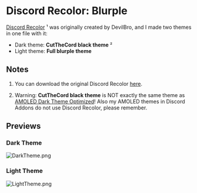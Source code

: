 # Discord Recolor: Blurple

[Discord Recolor](https://github.com/mwittrien/BetterDiscordAddons/tree/master/Themes/DiscordRecolor) ¹ was originally created by DevilBro, and I made two themes in one file with it:

- Dark theme: **CutTheCord black theme** ²
- Light theme: **Full blurple theme**

## Notes

1. You can download the original Discord Recolor [here](https://github.com/mwittrien/BetterDiscordAddons/tree/master/Themes/DiscordRecolor).

2. Warning: **CutTheCord black theme** is NOT exactly the same theme as [AMOLED Dark Theme Optimized](https://github.com/Tomrdh/discord-addons/tree/master/download-themes-here/AmoledDarkThemeOptimized.theme.css)! Also my AMOLED themes in Discord Addons do not use Discord Recolor, please remember.

## Previews

### Dark Theme

![DarkTheme.png](https://cdn.discordapp.com/attachments/702611641530843186/777707819775557642/unknown.png)

### Light Theme

![LightTheme.png](https://cdn.discordapp.com/attachments/702611641530843186/777708402498994196/unknown.png)
